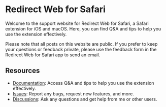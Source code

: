 # Redirect Web for Safari

Welcome to the support website for Redirect Web for Safari, a Safari extension for iOS and macOS. Here, you can find Q&A and tips to help you use the extension effectively.

Please note that all posts on this website are public. If you prefer to keep your questions or feedback private, please use the feedback form in the Redirect Web for Safari app to send an email.

## Resources

- [Documentation](https://mshibanami.github.io/redirect-web): Access Q&A and tips to help you use the extension effectively.
- [Issues](https://github.com/mshibanami/RedirectWeb/issues): Report any bugs, request new features, and more.
- [Discussions](https://github.com/mshibanami/RedirectWeb/discussions): Ask any questions and get help from me or other users.

